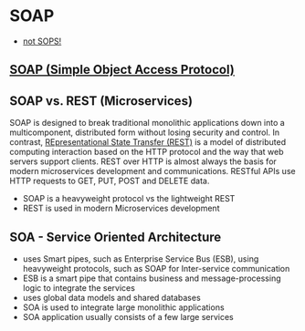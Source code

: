 # SOAP
- [not SOPS!](./sops.md)

## [SOAP (Simple Object Access Protocol)](https://www.techtarget.com/searchapparchitecture/definition/SOAP-Simple-Object-Access-Protocol)

## SOAP vs. REST (Microservices)
SOAP is designed to break traditional monolithic applications down into a multicomponent, distributed form without losing security and control. In contrast, [REpresentational State Transfer (REST)](rest.md) is a model of distributed computing interaction based on the HTTP protocol and the way that web servers support clients. REST over HTTP is almost always the basis for modern microservices development and communications. RESTful APIs use HTTP requests to GET, PUT, POST and DELETE data.
- SOAP is a heavyweight protocol vs the lightweight REST
- REST is used in modern Microservices development

## SOA - Service Oriented Architecture
- uses Smart pipes, such as Enterprise Service Bus (ESB), using heavyweight protocols, such as SOAP for Inter-service communication
- ESB is a smart pipe that contains business and message-processing logic to integrate the services
- uses global data models and shared databases
- SOA is used to integrate large monolithic applications
- SOA application usually consists of a few large services
